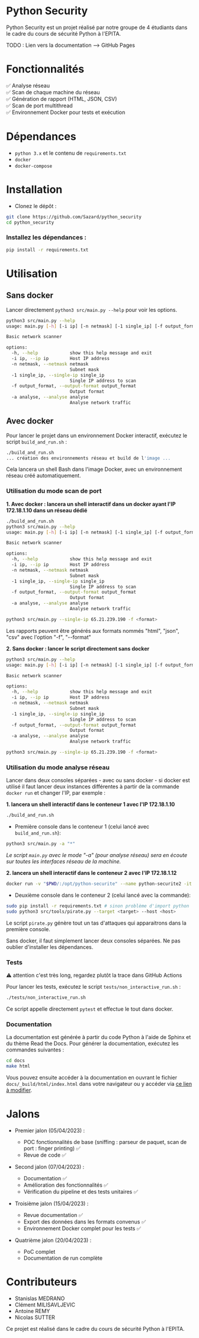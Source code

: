 # Python Security

Python Security est un projet réalisé par notre groupe de 4 étudiants dans le cadre du cours de sécurité Python à l'EPITA. 

TODO : Lien vers la documentation --> GitHub Pages

# Fonctionnalités

✅ Analyse réseau \
✅ Scan de chaque machine du réseau \
✅ Génération de rapport (HTML, JSON, CSV) \
✅ Scan de port multithread \
✅ Environnement Docker pour tests et exécution

# Dépendances
* `python 3.x` et le contenu de `requirements.txt`
* `docker`
* `docker-compose`

# Installation

* Clonez le dépôt :

```bash
git clone https://github.com/Sazard/python_security
cd python_security
```

### Installez les dépendances :

```bash
pip install -r requirements.txt
```

# Utilisation

## Sans docker

Lancer directement `python3 src/main.py --help` pour voir les options.

```bash
python3 src/main.py --help
usage: main.py [-h] [-i ip] [-n netmask] [-1 single_ip] [-f output_format] [-a analyse]

Basic network scanner

options:
  -h, --help            show this help message and exit
  -i ip, --ip ip        Host IP address
  -n netmask, --netmask netmask
                        Subnet mask
  -1 single_ip, --single-ip single_ip
                        Single IP address to scan
  -f output_format, --output-format output_format
                        Output format
  -a analyse, --analyse analyse
                        Analyse network traffic
```

## Avec docker
Pour lancer le projet dans un environnement Docker interactif, exécutez le script `build_and_run.sh` :

```bash
./build_and_run.sh
... création des environnements réseau et build de l'image ...
```

Cela lancera un shell Bash dans l'image Docker, avec un environnement réseau créé automatiquement.

### Utilisation du mode scan de port

**1. Avec docker : lancera un shell interactif dans un docker ayant l'IP 172.18.1.10 dans un réseau dédié**
```bash
./build_and_run.sh
python3 src/main.py --help
usage: main.py [-h] [-i ip] [-n netmask] [-1 single_ip] [-f output_format] [-a analyse]

Basic network scanner

options:
  -h, --help            show this help message and exit
  -i ip, --ip ip        Host IP address
  -n netmask, --netmask netmask
                        Subnet mask
  -1 single_ip, --single-ip single_ip
                        Single IP address to scan
  -f output_format, --output-format output_format
                        Output format
  -a analyse, --analyse analyse
                        Analyse network traffic

python3 src/main.py --single-ip 65.21.239.190 -f <format>
```

Les rapports peuvent être générés aux formats nommés "html", "json", "csv" avec l'option "-f", "--format"

**2. Sans docker : lancer le script directement sans docker**
```bash
python3 src/main.py --help
usage: main.py [-h] [-i ip] [-n netmask] [-1 single_ip] [-f output_format] [-a analyse]

Basic network scanner

options:
  -h, --help            show this help message and exit
  -i ip, --ip ip        Host IP address
  -n netmask, --netmask netmask
                        Subnet mask
  -1 single_ip, --single-ip single_ip
                        Single IP address to scan
  -f output_format, --output-format output_format
                        Output format
  -a analyse, --analyse analyse
                        Analyse network traffic

python3 src/main.py --single-ip 65.21.239.190 -f <format>
```

### Utilisation du mode analyse réseau

Lancer dans deux consoles séparées - avec ou sans docker - si docker est utilisé il faut lancer deux instances différentes à partir de la commande `docker run` et changer l'IP, par exemple : 

**1. lancera un shell interactif dans le conteneur 1 avec l'IP 172.18.1.10**
```bash
./build_and_run.sh 
```

* Première console dans le conteneur 1 (celui lancé avec `build_and_run.sh`):
```bash
python3 src/main.py -a "*"
```

*Le script `main.py` avec le mode "-a" (pour analyse réseau) sera en écoute sur toutes les interfaces réseau de la machine.*

**2. lancera un shell interactif dans le conteneur 2 avec l'IP 172.18.1.12**

```bash
docker run -v "$PWD/:/opt/python-securite" --name python-securite2 -it --ip 172.18.1.12 --network test_network python-securite:dev
```  

* Deuxième console dans le conteneur 2 (celui lancé avec la commande):
```bash
sudo pip install -r requirements.txt # sinon problème d'import python
sudo python3 src/tools/pirate.py --target <target> --host <host>
```

Le script `pirate.py` génère tout un tas d'attaques qui apparaitrons dans la première console.

Sans docker, il faut simplement lancer deux consoles séparées. Ne pas oublier d'installer les dépendances.

### Tests 

⚠️ attention c'est très long, regardez plutôt la trace dans GitHub Actions

Pour lancer les tests, exécutez le script `tests/non_interactive_run.sh` :

```bash
./tests/non_interactive_run.sh
```

Ce script appelle directement `pytest` et effectue le tout dans docker.

### Documentation

La documentation est générée à partir du code Python à l'aide de Sphinx et du thème Read the Docs. Pour générer la documentation, exécutez les commandes suivantes :

```bash
cd docs
make html
```

Vous pouvez ensuite accéder à la documentation en ouvrant le fichier `docs/_build/html/index.html` dans votre navigateur ou y accéder via [ce lien à modifier](https://github.com).

# Jalons
- Premier jalon (05/04/2023) :
    - POC fonctionnalités de base (sniffing : parseur de paquet, scan de port : finger printing) ✅ 
    - Revue de code ✅ 

- Second jalon (07/04/2023) :
    - Documentation ✅ 
    - Amélioration des fonctionnalités ✅ 
    - Vérification du pipeline et des tests unitaires ✅ 

- Troisième jalon (15/04/2023) :
    - Revue documentation ✅ 
    - Export des données dans les formats convenus ✅ 
    - Environnement Docker complet pour les tests ✅ 

- Quatrième jalon (20/04/2023) :
    - PoC complet
    - Documentation de run complète

# Contributeurs

* Stanislas MEDRANO
* Clément MILISAVLJEVIC
* Antoine REMY
* Nicolas SUTTER

Ce projet est réalisé dans le cadre du cours de sécurité Python à l'EPITA.
